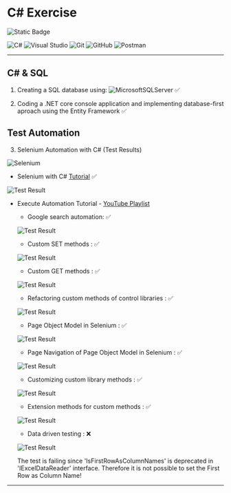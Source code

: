 # C# Exercise

![Static Badge](https://img.shields.io/badge/Project%20Status-2%20%2F%206-blue?style=plastic)

![C#](https://img.shields.io/badge/c%23-%23239120.svg?style=for-the-badge&logo=csharp&logoColor=white)  ![Visual Studio](https://img.shields.io/badge/Visual%20Studio-5C2D91.svg?style=for-the-badge&logo=visual-studio&logoColor=white)  ![Git](https://img.shields.io/badge/git-%23F05033.svg?style=for-the-badge&logo=git&logoColor=white)  ![GitHub](https://img.shields.io/badge/github-%23121011.svg?style=for-the-badge&logo=github&logoColor=white)  ![Postman](https://img.shields.io/badge/Postman-FF6C37?style=for-the-badge&logo=postman&logoColor=white)

---

## C# & SQL

1. Creating a SQL database using: 
![MicrosoftSQLServer](https://img.shields.io/badge/Microsoft%20SQL%20Server-CC2927?style=for-the-badge&logo=microsoft%20sql%20server&logoColor=white)    :white_check_mark:

2. Coding a .NET core console application and implementing database-first aproach using the Entity Framework    :white_check_mark:

## Test Automation

3. Selenium Automation with C# (Test Results)

![Selenium](https://img.shields.io/badge/-selenium-%43B02A?style=for-the-badge&logo=selenium&logoColor=white)

  - Selenium with C# [Tutorial](https://www.javatpoint.com/selenium-csharp)    :white_check_mark:

![Test Result](https://raw.githubusercontent.com/schwaben-github/csharp_exercise/main/Selenium_FB_Test_Execution.png)

  - Execute Automation Tutorial - [YouTube Playlist](https://youtube.com/playlist?list=PL6tu16kXT9PqKSouJUV6sRVgmcKs-VCqo&si=Qd_327cs68kyP8HE)

    - Google search automation:    :white_check_mark:

    ![Test Result](https://raw.githubusercontent.com/schwaben-github/csharp_exercise/main/ExecuteAutomation_Test_Execution.png)

    - Custom SET methods :    :white_check_mark:

    ![Test Result](https://raw.githubusercontent.com/schwaben-github/csharp_exercise/main/ExecuteAutomation1_custom_methods_Test_Execution.png)

    - Custom GET methods :    :white_check_mark:

    ![Test Result](https://raw.githubusercontent.com/schwaben-github/csharp_exercise/main/ExecuteAutomation2_get_methods_Test_Execution.png)

    - Refactoring custom methods of control libraries :    :white_check_mark:

    ![Test Result](https://raw.githubusercontent.com/schwaben-github/csharp_exercise/main/ExecuteAutomation3_refactoring_custom_methods_TestExecution.png)

    - Page Object Model in Selenium :    :white_check_mark:
   
    ![Test Result](https://raw.githubusercontent.com/schwaben-github/csharp_exercise/main/ExecuteAutomation4_PageObjectModel_TestExecution.jpeg)

    - Page Navigation of Page Object Model in Selenium :    :white_check_mark:
   
    ![Test Result](https://raw.githubusercontent.com/schwaben-github/csharp_exercise/main/ExecuteAutomation5_PageNavigation_TestExecution.png)

    - Customizing custom library methods :    :white_check_mark:
   
    ![Test Result](https://raw.githubusercontent.com/schwaben-github/csharp_exercise/main/ExecuteAutomation6_TweakCustomLibraryMethods_TestExecution.png)

    - Extension methods for custom methods :    :white_check_mark:
   
    ![Test Result](https://raw.githubusercontent.com/schwaben-github/csharp_exercise/main/ExecuteAutomation7_ExtensionCustomMethods_TestExecution.png)

    - Data driven testing :    :x:

    ![Test Result](https://raw.githubusercontent.com/schwaben-github/csharp_exercise/main/ExecuteAutomation8_DataDrivenTesting_TestExecution.png)

    The test is failing since 'IsFirstRowAsColumnNames' is deprecated in 'IExcelDataReader' interface. Therefore it is not possible to set the First Row as Column Name!
    
---
